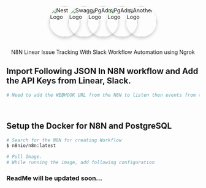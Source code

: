 <div style="display: flex; justify-content: center; align-items: center;">
  <div style="position: relative;">
    <a href="https://docs.n8n.io/" target="blank">
      <img src=https://avatars.githubusercontent.com/u/45487711?s=280&v=4" width="80" alt="Nest Logo" style="border-radius: 50%; box-shadow: 0 4px 8px rgba(0, 0, 0, 0.2);" />
    </a>
  </div>
  <div style="position: relative; margin-left: -30px;">
    <a href="https://slack.com/intl/en-in/help/articles/202035138-Add-apps-to-your-Slack-workspace" target="blank">
      <img src="https://encrypted-tbn0.gstatic.com/images?q=tbn:ANd9GcTU3YayWsx9qR2A2x7cdqBh9-zrsarVpjot3Q&s" width="80" alt="Swagger Logo" style="border-radius: 50%; box-shadow: 0 4px 8px rgba(0, 0, 0, 0.2);" />
    </a>
  </div>
  <div style="position: relative; margin-left: -30px;">
    <a href="https://linear.app/docs" target="blank">
      <img src="https://res.cloudinary.com/apideck/image/upload/v1574445169/catalog/linear-app/icon128x128.png" width="80" alt="PgAdmin Logo" style="border-radius: 50%; box-shadow: 0 4px 8px rgba(0, 0, 0, 0.2);" />
    </a>
  </div>
    <div style="position: relative; margin-left: -30px;">
    <a href="https://ngrok.com/docs/" target="blank">
      <img src="https://avatars.githubusercontent.com/u/10625446?s=280&v=4" width="80" alt="PgAdmin Logo" style="border-radius: 50%; box-shadow: 0 4px 8px rgba(0, 0, 0, 0.2);" />
    </a>
  </div>
  <div style="position: relative; margin-left: -30px;">
    <a href="https://docs.docker.com/" target="blank">
      <img src="https://cdn-icons-png.flaticon.com/512/919/919853.png" width="80" alt="Another Logo" style="border-radius: 50%; box-shadow: 0 4px 8px rgba(0, 0, 0, 0.2);" />
    </a>
  </div>
  
</div>

  <p align="center"><br/>N8N Linear Issue Tracking With Slack Workflow Automation using Ngrok</p>

<!-- [![Backers on Open Collective](https://opencollective.com/nest/backers/badge.svg)](https://opencollective.com/nest#backer)
[![Sponsors on Open Collective](https://opencollective.com/nest/sponsors/badge.svg)](https://opencollective.com/nest#sponsor) -->

## Import Following JSON In N8N workflow and Add the API Keys from Linear, Slack.

```bash
# Need to add the WEBHOOK URL from the N8N to listen then events from the Slack and the Linear

```

<br/>

## Setup the Docker for N8N and PostgreSQL

```bash
# Search for the N8N for creating Workflow
$ n8nio/n8n:latest

# Pull Image.
# While running the image, add following configuration
```

### ReadMe will be updated soon...
